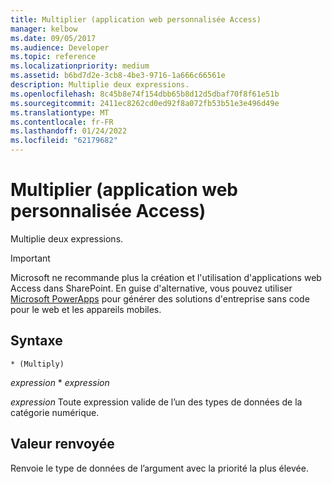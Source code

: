 ```yaml
---
title: Multiplier (application web personnalisée Access)
manager: kelbow
ms.date: 09/05/2017
ms.audience: Developer
ms.topic: reference
ms.localizationpriority: medium
ms.assetid: b6bd7d2e-3cb8-4be3-9716-1a666c66561e
description: Multiplie deux expressions.
ms.openlocfilehash: 8c45b8e74f154dbb65b8d12d5dbaf70f8f61e51b
ms.sourcegitcommit: 2411ec8262cd0ed92f8a072fb53b51e3e496d49e
ms.translationtype: MT
ms.contentlocale: fr-FR
ms.lasthandoff: 01/24/2022
ms.locfileid: "62179682"
---
```

# <a name="multiply-access-custom-web-app"></a>Multiplier (application web personnalisée Access)

Multiplie deux expressions.
  
> [!IMPORTANT]
> Microsoft ne recommande plus la création et l'utilisation d'applications web Access dans SharePoint. En guise d'alternative, vous pouvez utiliser [Microsoft PowerApps](https://powerapps.microsoft.com/) pour générer des solutions d'entreprise sans code pour le web et les appareils mobiles. 
  
## <a name="syntax"></a>Syntaxe

`* (Multiply)`

*expression*  \*  *expression* 
  
*expression*  Toute expression valide de l’un des types de données de la catégorie numérique. 
  
## <a name="return-value"></a>Valeur renvoyée

Renvoie le type de données de l’argument avec la priorité la plus élevée.
  

